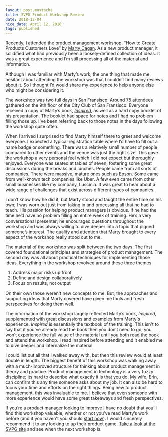 ```yaml
---
layout: post.mustache
title: SVPG Product Workshop Review
date: 2018-12-04
nice_date: April 12, 2018
tags: published
---
```

Recently, I attended the product management workshop, &ldquo;How to Create Products Customers Love&rdquo; by [Marty Cagan](https://twitter.com/cagan "Marty Cagan's Twitter"). As a new product manager, it solidified what had previously been a loosely-defined collection of ideas. It was a great experience and I&rsquo;m still processing all of the material and information.

Although I was familiar with Marty&rsquo;s work, the one thing that made me hesitant about attending the workshop was that I couldn&rsquo;t find many reviews about it. So I thought I&rsquo;d would share my experience to help anyone else who might be considering it.

The workshop was two full days in San Fransisco. Around 75 attendees gathered on the 9th floor of the City Club of San Fransisco. Everyone received a copy of Marty&rsquo;s book, [_Inspired_](http://a.co/51igksw "Inspired by Marty Cagan"), as well as a hard copy booklet of his presentation. The booklet had space for notes and I had no problem filling those up. I've been referring back to those notes in the days following the workshop quite often.

When I arrived I surprised to find Marty himself there to greet and welcome everyone. I expected a typical registration table where I&rsquo;d have to fill out a name badge or something. There was a relatively small number of people compared to other events and the venue was just the right size. This gave the workshop a very personal feel which I did not expect but thoroughly enjoyed. Everyone was seated at tables of seven, fostering some great discussions during the breaks and lunches. People came from all sorts of companies. There were massive, mature ones such as Epson. Some came from well-known tech companies like Uber. A few even came from other small businesses like my company, Luscinia. It was great to hear about a wide range of challenges that exist across different types of companies.

I don&rsquo;t know how he did it, but Marty stood and taught the entire time on his own; I was worn out just from taking in and processing all that he had to teach. His passion for helping product managers is obvious. If he had the time he&rsquo;d have no problem filling an entire week of training. He&rsquo;s a very conversational presenter; he encouraged questions throughout the workshop and was always willing to dive deeper into a topic that piqued someone&rsquo;s interest. The quality and attention that Marty brought to every aspect of the workshop really stood out to me.

The material of the workshop was split between the two days. The first covered foundational principles and strategies of product management. The second day was all about practical techniques for implementing those ideas. Everything in the workshop revolved around these three themes:

1. Address major risks up front
2. Define and design collaboratively
3. Focus on results, not output

On their own those weren't new concepts to me. But, the approaches and supporting ideas that Marty covered have given me tools and fresh perspectives for doing them well.

The information of the workshop largely reflected Marty&rsquo;s book, _Inspired_, supplemented with great discussions and examples from Marty's experience. _Inspired_ is essentially the textbook of the training. This isn't to say that if you&rsquo;ve already read the book then you don&rsquo;t need to go; you won&rsquo;t experience the full value of the material until you both read the book and attend the workshop. I read Inspired before attending and it enabled me to dive deeper and internalize the material.

I could list out all that I walked away with, but then this review would at least double in length. The biggest benefit of this workshop was walking away with a much-improved structure for thinking about product management in theory and practice. Product management in technology is a very fuzzy discipline; its hard to describe what exactly it is that you do. My wife, Erin, can confirm this any time someone asks about my job. It can also be hard to focus your time and efforts on the right things. Being new to product management, this was invaluable to me. I believe that even someone with more experience would have some great takeaways and fresh perspectives.

If you&rsquo;re a product manager looking to improve I have no doubt that you&rsquo;ll find this workshop valuable, whether or not you&rsquo;ve read Marty&rsquo;s work before (and if you haven't you should [start now](https://svpg.com/articles/ "SVPG Blog")). I would sincerely recommend it to any looking to up their product game. [Take a look at the SVPG site](https://svpg.com/public-workshops/ "SVPG Public Workshops") and see when the next workshop is.

